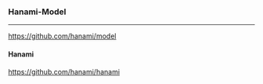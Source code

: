 ### Hanami-Model
---
https://github.com/hanami/model
#### Hanami
https://github.com/hanami/hanami


```



```

```









```

